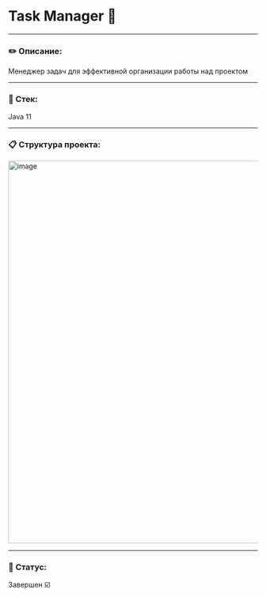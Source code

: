 # Task Manager 📒

---

### ✏️ Описание: 
Менеджер задач для эффективной организации работы над проектом

---

### 🔨 Стек: 
Java 11

---

### 📋 Структура проекта:
<img width="774" alt="image" src="https://github.com/ImaginaryEllen/java-kanban/assets/124062632/29792b67-bbad-475f-adb1-43fe4bc8696e">

---

### 🎯 Статус:
Завершен ☑️